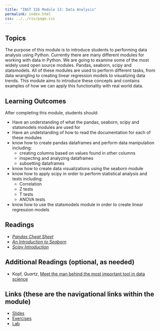 ```yaml
---
title: "INST 326 Module 13: Data Analysis"
permalink: index.html
css: ../../css/page.css
---
```


## Topics

The purpose of this module is to introduce students to performing data analysis using Python. Currently there are many different modules for working with data in Python. We are going to examine some of the most widely used open source modules. Pandas, seaborn, scipy and statsmodels. All of these modules are used to perform different tasks, from data wrangling to creating linear regression models to visualizing data trends. This module aims to introduce these concepts and contains examples of how we can apply this functionality with real world data. 

## Learning Outcomes

After completing this module, students should:

- Have an understanding of what the pandas, seaborn, scipy and statsmodels modules are used for
- Have an undetstanding of how to read the documentation for each of these modules
- know how to create pandas dataframes and perform data manipulation including:
    - creating columns based on values found in other columns
    - inspecting and analyzing dataframes
    - subsetting dataframes
- know how to create data visualizations using the seaborn module
- know how to apply scipy in order to perform statistical analysis and tests including:
    - Correlation
    - Z tests
    - T tests
    - ANOVA tests
- know how to use the statsmodels module in order to create linear regression models

## Readings

- [_Pandas Cheat Sheet_](https://pandas.pydata.org/Pandas_Cheat_Sheet.pdf)
- [_An Introduction to Seaborn_](https://seaborn.pydata.org/introduction.html)
- [_Scipy Introduction_](https://docs.scipy.org/doc/scipy/reference/tutorial/general.html)

## Additional Readings (optional, as needed)

- Kopf, _Quartz_, [Meet the man behind the most important tool in data science](https://qz.com/1126615/the-story-of-the-most-important-tool-in-data-science/)

## Links (these are the navigational links within the module)

- [Slides](slides.html)
- [Exercises](exercises)
- [Lab](lab)
